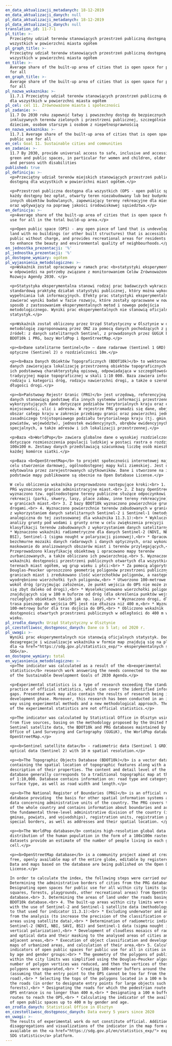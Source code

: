 ```yaml
---
en_data_aktualizacji_metadanych: 18-12-2019
en_data_aktualizacji_danych: null
pl_data_aktualizacji_metadanych: 18-12-2019
pl_data_aktualizacji_danych: null
translation_id: 11-7-1
pl_title: >-
  Przeciętny udział terenów stanowiących przestrzeń publiczną dostępną dla
  wszystkich w powierzchni miasta ogółem
pl_graph_title: >-
  Przeciętny udział terenów stanowiących przestrzeń publiczną dostępną dla
  wszystkich w powierzchni miasta ogółem
en_title: >-
  Average share of the built-up area of cities that is open space for public use
  for all
en_graph_title: >-
  Average share of the built-up area of cities that is open space for public use
  for all
pl_nazwa_wskaznika: >-
  11.7.1 Przeciętny udział terenów stanowiących przestrzeń publiczną dostępną
  dla wszystkich w powierzchni miasta ogółem
pl_cel: cel 11. Zrównoważone miasta i społeczności
pl_zadanie: >-
  11.7 Do 2030 roku zapewnić łatwy i powszechny dostęp do bezpiecznych i
  inkluzywnych terenów zielonych i przestrzeni publicznej, szczególnie kobietom,
  dzieciom, osobom starszym i osobom z niepełnosprawnością
en_nazwa_wskaznika: >-
  11.7.1 Average share of the built-up area of cities that is open space for
  public use for all
en_cel: Goal 11. Sustainable cities and communities
en_zadanie: >-
  11.7 By 2030, provide universal access to safe, inclusive and accessible,
  green and public spaces, in particular for women and children, older persons
  and persons with disabilities
published: true
pl_definicja: >-
  <p>Przeciętny udział terenów miejskich stanowiących przestrzeń publiczną
  dostępną dla wszystkich w powierzchni miast ogółem.</p>

  <p>Przestrzeń publiczna dostępna dla wszystkich (OPS - open public space) -
  każdy dostępny bez opłat, otwarty teren niezabudowany lub bez budynków i
  innych obiektów budowlanych, zapewniający tereny rekreacyjne dla mieszkańców
  oraz wpływający na poprawę jakości środowiskowej sąsiedztwa.</p>
en_definicja: >-
  <p>Average share of the built-up area of cities that is open space for public
  use for all in the total build-up area.</p>

  <p>Open public space (OPS) - any open piece of land that is undeveloped or
  land with no buildings (or other built structures) that is accessible to the
  public without charge, and provides recreational areas for residents and helps
  to enhance the beauty and environmental quality of neighbourhoods.</p>
en_jednostka_prezentacji: '%'
pl_jednostka_prezentacji: '%'
pl_dostepne_wymiary: ogółem
pl_wyjasnienia_metodologiczne: >-
  <p>Wskaźnik został opracowany w ramach prac <b>statystyki eksperymentalnej</b>
  w odpowiedzi na potrzeby związane z monitorowaniem Celów Zrównoważonego
  Rozwoju Agendy 2030. </p>

  <p>Statystyka eksperymentalna stanowi rodzaj prac badawczych wykraczający poza
  standardową praktykę działań statystyki publicznej, który można wykorzystać do
  wypełniania luk informacyjnych. Efekty prac statystyki eksperymentalnej mogą
  zawierać wyniki badań w fazie rozwoju, które zostały opracowane w nowatorski
  sposób z zastosowaniem eksperymentalnych metod i nowego podejścia
  metodologicznego. Wyniki prac eksperymentalnych nie stanowią oficjalnych
  statystyk.</p>

  <p>Wskaźnik został obliczony przez Urząd Statystyczny w Olsztynie w oparciu o
  metodologię zaproponowaną przez ONZ za pomocą danych pochodzących z pięciu
  źródeł: z danych satelitarnych Sentinel, z prowadzonych przez GUGiK baz
  BDOT10k i PRG, bazy WorldPop i OpenStreetMap.</p>

  <p><b>Dane satelitarne Sentinel</b> – dane radarowe (Sentinel 1 GRD) i
  optyczne (Sentinel 2) o rozdzielczości 10m.</p>

  <p><b>Baza Danych Obiektów Topograficznych (BDOT10k)</b> to wektorowa baza
  danych zawierająca lokalizację przestrzenną obiektów topograficznych wraz z
  ich podstawową charakterystyką opisową, odpowiadająca w szczegółowości
  tradycyjnej mapie topograficznej w skali 1:10 000. Baza zawiera informacje o
  rodzaju i kategorii dróg, rodzaju nawierzchni drogi, a także o szerokości i
  długości drogi.</p>

  <p><b>Państwowy Rejestr Granic (PRG)</b> jest urzędową, referencyjną bazą
  danych stanowiącą podstawę dla innych systemów informacji przestrzennej,
  wykorzystujących dane dotyczące podziałów terytorialnych kraju oraz ewidencji
  miejscowości, ulic i adresów. W rejestrze PRG gromadzi się dane, obejmujące
  obszar całego kraju w zakresie przebiegu granic oraz powierzchni jednostek
  zasadniczego trójstopniowego podziału terytorialnego kraju (tj. gmin,
  powiatów, województw), jednostek ewidencyjnych, obrębów ewidencyjnych, granic
  specjalnych, a także adresów i ich lokalizacji przestrzennej.</p>

  <p>Baza <b>WorldPop</b> zawiera globalne dane o wysokiej rozdzielczości
  dotyczące rozmieszczenia populacji ludzkiej w postaci rastra o rozdzielczości
  100x100 m. Zestawy danych przedstawiają szacunkową liczbę osób mieszkających w
  każdej komórce siatki.</p>

  <p>Baza <b>OpenStreetMap</b> to projekt społeczności internetowej mający na
  celu stworzenie darmowej, ogólnodostępnej mapy kuli ziemskiej. Jest ona
  edytowalna przez zarejestrowanych użytkowników. Dane i stworzone na ich
  podstawie mapy publikowane są obecnie na Open Database License.</p>

  W celu obliczenia wskaźnika przeprowadzono następujące kroki:<br> 1. Z bazy
  PRG wyznaczono granice administracyjne miast.<br> 2. Z bazy OpenStreetMap
  wyznaczono tzw. ogólnodostępne tereny publiczne służące odpoczynkowi i
  rekreacji (parki, skwery, lasy, place zabaw, inne tereny rekreacyjne) położone
  w granicach miast.<br> 3. Z bazy BDOT10k wyznaczono powierzchnie gruntów pod
  drogami.<br> 4. Wyznaczono powierzchnie terenów zabudowanych w granicach miast
  z wykorzystaniem danych satelitarnych Sentinel-2 i Sentinel-1 (metodyka
  analogiczna do tej zastosowanej dla wskaźnika 11.3.1):<br> * Wykluczono z
  analizy grunty pod wodami i grunty orne w celu zwiększenia precyzji
  klasyfikacji terenów zabudowanych z wykorzystaniem danych satelitarnych, <br>
  * Wyznaczono wskaźniki radiometryczne dla danych Sentinel-2 (NDVI, NBI, SAVI,
  BSI), Sentinel-1 (sigma nought w polaryzacji pionowej),<br> * Opracowano
  bezchmurne mozaiki danych radarowych i danych optycznych, oraz wykonano ich
  maskowanie do analizowanych obszarów miast i terenów przylegających,<br> *
  Przeprowadzono klasyfikację obiektową i opracowano mapy terenów
  zurbanizowanych, a także obliczano ich powierzchnię.<br> 5. Wyznaczono
  wskaźniki dostępności przestrzeni publicznych otwartych dla wszystkich na
  terenach miast ogółem, wg grup wieku i płci:<br> * Za pomocą algorytmu
  Douglas-Peucker uproszczono geometrię poligonów przestrzeni publicznych w
  granicach miast i zredukowano ilość wierzchołków poligonów, a następnie
  wyodrębniono wierzchołki tych poligonów,<br> * Utworzono 100-metrowe bufory
  wokół dróg (przyjmując założenie, że punkt wejścia do OPS nie może znajdować
  się zbyt daleko od drogi),<br> * Wyselekcjonowano wierzchołki poligonów
  znajdujących się w 100 m buforze od dróg (dla określenia punktów wejścia przy
  rozległych obiektach takich jak np. lasy),<br> * Wyznaczono drogi, dla których
  trasa pieszego do wejścia OPS jest nie dłuższa niż 400 m,<br> * Wyznaczono
  100-metrowy bufor dla tras dojścia do OPS,<br> * Obliczono wskaźnik
  dostępności otwartych przestrzeni publicznych w odległości do 400 m wg płci i
  wieku.
pl_zrodlo_danych: Urząd Statystyczny w Olsztynie
pl_czestotliwosc_dostępnosc_danych: Dane co 5 lat; od 2020 r.
pl_uwagi: >-
  Wyniki prac eksperymentalnych nie stanowią oficjalnych statystyk. Dodatkowe
  dezagregacje i wizualizacje wskaźnika w formie map znajdują się na platformie
  dla <a href="https://sdg.gov.pl/statistics_exp/"> eksperymentalnych statystyk
  SDG</a>.
en_dostepne_wymiary: total
en_wyjasnienia_metodologiczne: >-
  <p>The indicator was calculated as a result of the <b>experimental
  statistics</b> research work answering the needs connected to the monitoring
  of the Sustainable Development Goals of 2030 Agenda.</p>

  <p>Experimental statistics is a type of research exceeding the standard
  practice of official statistics, which can cover the identified information
  gaps. Presented work may also contain the results of research being in the
  development phase. Moreover, this research has been conducted in an innovative
  way using experimental methods and a new methodological approach. The results
  of the experimental statistics are not official statistics.</p>

  <p>The indicator was calculated by Statistical Office in Olsztyn using data
  from five sources, basing on the methodology proposed by the United Nations:
  Sentinel satellite data, the BDOT10k and PRG databases maintained by Head
  Office of Land Surveying and Cartography (GUGiK), the WorldPop database and
  OpenStreetMap.</p>

  <p><b>Sentinel satellite data</b> - radiometric data (Sentinel 1 GRD) and
  optical data (Sentinel 2) with 10 m spatial resolution.</p>

  <p><b>The Topographic Objects Database (BDOT10k)</b> is a vector database
  containing the spatial location of topographic features along with a basic
  description of their properties. The content and detail level of the BDOT10k
  database generally corresponds to a traditional topographic map at the scale
  of 1:10,000. Database contains information on: road type and category, road
  surface type, as well as road width and length.</p>

  <p><b>The National Register of Boundaries (PRG)</b> is an official reference
  database providing  the basis for other spatial information systems and using
  data concerning administrative units of the country. The PRG covers the area
  of the whole country and contains information about boundaries and areas of
  the fundamental three-level administrative division of the country (i.e.
  gminas, powiats, and voivodships), registration units, registration precincts,
  special borders, as well as addresses and their spatial location. </p>

  <p><b>The WorldPop database</b> contains high-resolution global data on the
  distribution of the human population in the form of a 100x100m raster. The
  datasets provide an estimate of the number of people living in each grid
  cell.</p>

  <p><b>OpenStreetMap database</b> is a community project aimed at creating a
  free, openly available map of the entire globe, editable by registered users.
  Data and maps based on the database are being published on the Open Database
  License.</p>

  In order to calculate the index, the following steps were carried out:<br> 1.
  Determining the administrative borders of cities from the PRG database.<br> 2.
  Designating open spaces for public use for all within city limits (parks,
  squares, forests, playgrounds, other recreational areas) from OpenStreetMap
  database.<br> 3. Determining the areas of land under the roads basing on
  BDOT10k database.<br> 4. The built-up areas within city limits were determined
  with the use of Sentinel-2 and Sentinel-1 satellite data (methodology similar
  to that used for indicator 11.3.1):<br> * Excluding underwater and arable land
  from the analysis (to increase the precision of the classification of built-up
  areas using satellite data),<br> * Determination of radiometric indicators for
  Sentinel-2 (NDVI, NBI, SAVI, BSI) and Sentinel-1 data (sigma nought in
  vertical polarization),<br> * Development of cloudless mosaics of radar data
  and optical data and their masking to the analysed areas of cities and
  adjacent areas,<br> * Execution of object classification and development of
  maps of urbanized areas, and calculation of their area.<br> 5. Calculating the
  indicators of open public spaces for public use for all in cities in general,
  by age and gender groups:<br> * The geometry of the polygons of public spaces
  within the city limits was simplified using the Douglas-Peucker algorithm, the
  number of polygon vertices was reduced, and then the vertices of these
  polygons were separated,<br> * Creating 100-meter buffers around the roads
  (assuming that the entry point to the OPS cannot be too far from the
  road),<br> * Selecting the tops of the polygons located in a 100 m buffer from
  the roads (in order to designate entry points for large objects such as
  forests),<br> * Designating the roads for which the pedestrian route to the
  OPS entrance is no longer than 400 m,<br> * Designating a 100 m buffer for the
  routes to reach the OPS,<br> * Calculating the indicator of the availability
  of open public spaces up to 400 m by gender and age.
en_zrodlo_danych: Statistical Office in Olsztyn
en_czestotliwosc_dostępnosc_danych: Data every 5 years since 2020
en_uwagi: >-
  The results of experimental work do not constitute official. Additional
  disaggregations and visualizations of the indicator in the map form are
  available on the <a href="https://sdg.gov.pl/en/statistics_exp/"> experimental
  SDG statistics</a> platform.
---
```

